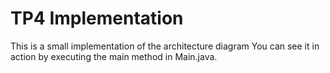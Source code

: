 # TP4 Implementation
This is a small implementation of the architecture diagram
You can see it in action by executing the main method in Main.java.